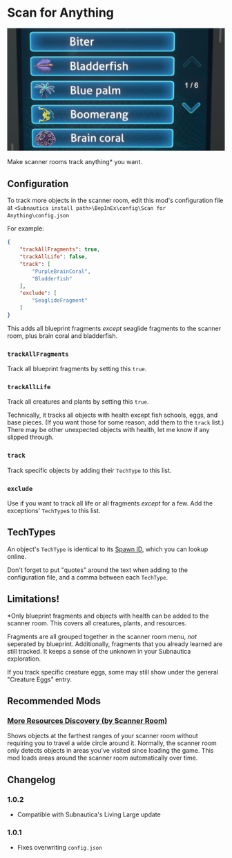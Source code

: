 # Scan for Anything #

![screenshot](Nexus%20image.jpg)

Make scanner rooms track anything* you want.

## Configuration ##

To track more objects in the scanner room, edit this mod's configuration file at `<Subnautica install path>\BepInEx\config\Scan for Anything\config.json`

For example:

```json
{
    "trackAllFragments": true,
    "trackAllLife": false,
    "track": [
        "PurpleBrainCoral",
        "Bladderfish"
    ],
    "exclude": [
        "SeaglideFragment"
    ]
}
```
This adds all blueprint fragments _except_ seaglide fragments to the scanner room, plus brain coral and bladderfish.

### `trackAllFragments`  
Track all blueprint fragments by setting this `true`.

### `trackAllLife`  
Track all creatures and plants by setting this `true`. 

Technically, it tracks all objects with health except fish schools, eggs, and base pieces. (If you want those for some reason, add them to the `track` list.) There may be other unexpected objects with health, let me know if any slipped through.

### `track`  
Track specific objects by adding their `TechType` to this list.

### `exclude`  
Use if you want to track all life or all fragments _except_ for a few. Add the exceptions' `TechType`s to this list.

## TechTypes ##

An object's `TechType` is identical to its [Spawn ID](https://subnautica.fandom.com/wiki/Spawn_IDs_(Subnautica)#Raw_IDs_List), which you can lookup online.

Don't forget to put "quotes" around the text when adding to the configuration file, and a comma between each `TechType`.

## Limitations! ##

*Only blueprint fragments and objects with health can be added to the scanner room. This covers all creatures, plants, and resources.

Fragments are all grouped together in the scanner room menu, _not_ seperated by blueprint. Additionally, fragments that you already learned are still tracked. It keeps a sense of the unknown in your Subnautica exploration.

If you track specific creature eggs, some may still show under the general "Creature Eggs" entry.

## Recommended Mods ##

### [More Resources Discovery (by Scanner Room)](https://www.nexusmods.com/subnautica/mods/406) ###
Shows objects at the farthest ranges of your scanner room without requiring you to travel a wide circle around it. Normally, the scanner room only detects objects in areas you've visited since loading the game. This mod loads areas around the scanner room automatically over time.

## Changelog
### 1.0.2
* Compatible with Subnautica's Living Large update
### 1.0.1  
* Fixes overwriting `config.json`